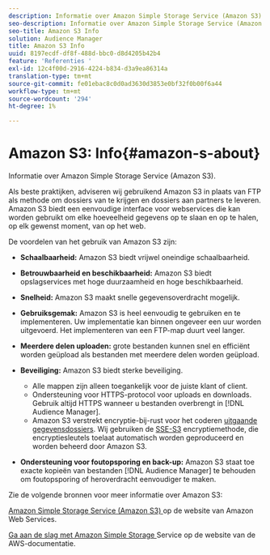 ```yaml
---
description: Informatie over Amazon Simple Storage Service (Amazon S3).
seo-description: Informatie over Amazon Simple Storage Service (Amazon S3).
seo-title: Amazon S3 Info
solution: Audience Manager
title: Amazon S3 Info
uuid: 8197ecdf-df8f-488d-bbc0-d8d4205b42b4
feature: 'Referenties '
exl-id: 12c4f00d-2916-4224-b834-d3a9ea86314a
translation-type: tm+mt
source-git-commit: fe01ebac8c0d0ad3630d3853e0bf32f0b00f6a44
workflow-type: tm+mt
source-wordcount: '294'
ht-degree: 1%

---
```


# Amazon S3: Info{#amazon-s-about}

Informatie over Amazon Simple Storage Service (Amazon S3).

Als beste praktijken, adviseren wij gebruikend Amazon S3 in plaats van FTP als methode om dossiers van te krijgen en dossiers aan partners te leveren. Amazon S3 biedt een eenvoudige interface voor webservices die kan worden gebruikt om elke hoeveelheid gegevens op te slaan en op te halen, op elk gewenst moment, van op het web.

De voordelen van het gebruik van Amazon S3 zijn:

* **Schaalbaarheid:** Amazon S3 biedt vrijwel oneindige schaalbaarheid.
* **Betrouwbaarheid en beschikbaarheid:** Amazon S3 biedt opslagservices met hoge duurzaamheid en hoge beschikbaarheid.
* **Snelheid:** Amazon S3 maakt snelle gegevensoverdracht mogelijk.
* **Gebruiksgemak:** Amazon S3 is heel eenvoudig te gebruiken en te implementeren. Uw implementatie kan binnen ongeveer een uur worden uitgevoerd. Het implementeren van een FTP-map duurt veel langer.
* **Meerdere delen uploaden:** grote bestanden kunnen snel en efficiënt worden geüpload als bestanden met meerdere delen worden geüpload.
* **Beveiliging:** Amazon S3 biedt sterke beveiliging.

   * Alle mappen zijn alleen toegankelijk voor de juiste klant of client.
   * Ondersteuning voor HTTPS-protocol voor uploads en downloads. Gebruik altijd HTTPS wanneer u bestanden overbrengt in [!DNL Audience Manager].
   * Amazon S3 verstrekt encryptie-bij-rust voor het coderen [uitgaande gegevensdossiers](../integration/receiving-audience-data/batch-outbound-transfers/outbound-file-name-contents.md). Wij gebruiken de [SSE-S3](https://docs.aws.amazon.com/AmazonS3/latest/dev/serv-side-encryption.html) encryptiemethode, die encryptiesleutels toelaat automatisch worden geproduceerd en worden beheerd door Amazon S3.

* **Ondersteuning voor foutopsporing en back-up:** Amazon S3 staat toe exacte kopieën van bestanden  [!DNL Audience Manager] te behouden om foutopsporing of heroverdracht eenvoudiger te maken.

Zie de volgende bronnen voor meer informatie over Amazon S3:

[Amazon Simple Storage Service (Amazon S3) ](https://aws.amazon.com/s3/) op de website van Amazon Web Services.

[Ga aan de slag met Amazon Simple Storage ](https://docs.aws.amazon.com/AmazonS3/latest/gsg/GetStartedWithS3.html) Service op de website van de AWS-documentatie.
